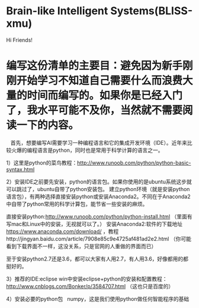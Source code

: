 # Brain-like Intelligent Systems(BLISS-xmu)

Hi Friends!

 # 编写这份清单的主要目：避免因为新手刚刚开始学习不知道自己需要什么而浪费大量的时间而编写的。如果你是已经入门了，我水平可能不及你，当然就不需要阅读一下的内容。

    首先，想要编写AI需要学习一种编程语言和它的集成开发环境（IDE）。近年来比较火爆的编程语言是python，同时也是常用于科学计算的语言之一。

1）这里是python的菜鸟教程：http://www.runoob.com/python/python-basic-syntax.html

2）安装IDE之前要先安装，python的语言包。如果你使用的是ubuntu系统这步就可以跳过了，ubuntu自带了python安装包。
    建立python环境（就是安装python语言包），有两种选择直接安装python或安装Anaconda2。不同在于Anaconda2中自带了python常用的科学计算包，能节省一些安装的麻烦。

直接安装python:http://www.runoob.com/python/python-install.html （里面有写mac和Linux中的安装，无视就可以了。）
安装Anaconda2:软件的下载地址 https://www.anaconda.com/download/ ，教程http://jingyan.baidu.com/article/7908e85c9e4725af481ad2e2.html （你可能看到下载界面不一样，这没关系，只是官网的人重做的界面而已）

至于安装python2.7还是3.6，都可以大家有人用2.7，有人用3.6，好像都用的都挺好的。

3）推荐的IDE:eclipse
    win中安装eclipse+python的安装和配置教程：http://www.cnblogs.com/Bonker/p/3584707.html （这也只是百度的）

4）安装必要的python包
   numpy，这是我们使用python做任何智能程序的基础
